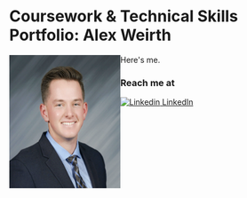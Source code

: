# Coursework & Technical Skills Portfolio: Alex Weirth

<div>
    <img src="SQL/images/portrait.png" alt="Alex Weirth" width="200" height="240" align="left">
    <p>
      Here's me.
    </p>
</div>

### Reach me at
[![Linkedin](https://i.stack.imgur.com/gVE0j.png) LinkedIn](https://www.linkedin.com/in/alex-weirth-7a6b90207/)
